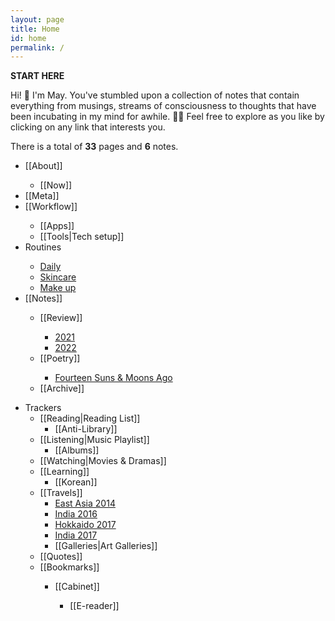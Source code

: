 ```yaml
---
layout: page
title: Home
id: home
permalink: /
---
```


<b>START HERE</b>

<p>Hi! 👋 I'm May. You've stumbled upon a collection of notes that contain everything from musings, streams of consciousness to thoughts that have been incubating in my mind for awhile. 🧠✨ Feel free to explore as you like by clicking on any link that interests you.</p>

<p>There is a total of <b>33</b> pages and <b>6</b> notes.</p>

<ul>
<li>[[About]]</li>
<ul>
    <li>[[Now]]</li>
</ul>
<li>[[Meta]]</li>
<li>[[Workflow]]</li>
<ul>
    <li>[[Apps]]</li>
    <li>[[Tools|Tech setup]]</li>
</ul>
<li>Routines</li>
<ul>
    <li><a class="internal-link" href="/routine/daily">Daily</a></li>
    <li><a class="internal-link" href="/routine/skincare">Skincare</a></li>
    <li><a class="internal-link" href="/routine/make-up">Make up</a></li>
</ul>  
<li>[[Notes]]</li>
<ul>
    <li>[[Review]]</li>
    <ul>
    <li><a class="internal-link" href="/reflect/2021">2021</a></li>
    <li><a class="internal-link" href="/reflect/2022">2022</a></li>
    </ul>
    <li>[[Poetry]]</li>
    <ul>
    <li><a class="internal-link" href="/poem/fourteen-suns">Fourteen Suns & Moons Ago</a></li>
    </ul>
<li>[[Archive]]</li>
</ul>  
</ul>


<ul>
  <li>Trackers
    <ul>
      <li>[[Reading|Reading List]]
        <ul>
          <li>[[Anti-Library]]</li>
        </ul>
      <li>[[Listening|Music Playlist]]
        <ul>
          <li>[[Albums]]</li>
        </ul>
      </li>
      <li>[[Watching|Movies & Dramas]]</li>
      <li>[[Learning]]
        <ul>
          <li>[[Korean]]</li>
        </ul>
      <li>[[Travels]]
        <ul>
          <li><a class="internal-link" href="/trip/east-asia-2014">East Asia 2014</a></li>
          <li><a class="internal-link" href="/trip/india-2016">India 2016</a></li>
            <li><a class="internal-link" href="/trip/hokkaido-2017">Hokkaido 2017</a></li>
          <li><a class="internal-link" href="/trip/india-2017">India 2017</a></li>
          <li>[[Galleries|Art Galleries]]</li>
        </ul>
      <li>[[Quotes]]</li>
      <li>[[Bookmarks]]</li>
  </li>  

<ul>
  <li>[[Cabinet]]</li>
  <ul>
      <li>[[E-reader]]</li>
  </ul>
</ul>



<style>
  .wrapper {
    max-width: 58em;
  }
</style>
